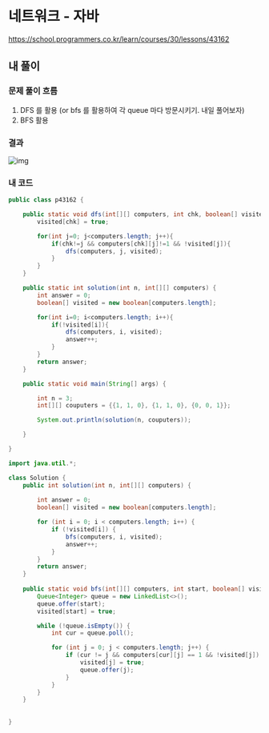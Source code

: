 # **네트워크 - 자바**

https://school.programmers.co.kr/learn/courses/30/lessons/43162

## **내 풀이**

### **문제 풀이 흐름**

1. DFS 를 활용 (or bfs 를 활용하여 각 queue 마다 방문시키기. 내일 풀어보자)
2. BFS 활용



### **결과**

![img](https://postfiles.pstatic.net/MjAyNTA5MDJfMjE4/MDAxNzU2ODE1OTI0MzM2._PTRBBfrb6C8bn8w64bNKHfoA5IQk6VGnCbozTbEPGwg.pfg57zY9F_P5JaWGIMb2kU57TwhtxCGa1HDaJGCJrPkg.PNG/image.png?type=w773)

### **내 코드**

```java
public class p43162 {

    public static void dfs(int[][] computers, int chk, boolean[] visited){
        visited[chk] = true;

        for(int j=0; j<computers.length; j++){
            if(chk!=j && computers[chk][j]!=1 && !visited[j]){
                dfs(computers, j, visited);
            }
        }
    }

    public static int solution(int n, int[][] computers) {
        int answer = 0;
        boolean[] visited = new boolean[computers.length];

        for(int i=0; i<computers.length; i++){
            if(!visited[i]){
                dfs(computers, i, visited);
                answer++;
            }
        }
        return answer;
    }

    public static void main(String[] args) {

        int n = 3;
        int[][] couputers = {{1, 1, 0}, {1, 1, 0}, {0, 0, 1}};

        System.out.println(solution(n, couputers));

    }

}
```

```java
import java.util.*;

class Solution {
    public int solution(int n, int[][] computers) {
        
        int answer = 0;
        boolean[] visited = new boolean[computers.length];

        for (int i = 0; i < computers.length; i++) {
            if (!visited[i]) {
                bfs(computers, i, visited);
                answer++;
            }
        }
        return answer;
    }
    
    public static void bfs(int[][] computers, int start, boolean[] visited) {
        Queue<Integer> queue = new LinkedList<>();
        queue.offer(start);
        visited[start] = true;

        while (!queue.isEmpty()) {
            int cur = queue.poll();

            for (int j = 0; j < computers.length; j++) {
                if (cur != j && computers[cur][j] == 1 && !visited[j]) {
                    visited[j] = true;
                    queue.offer(j);
                }
            }
        }
    }
    
   
}
```

